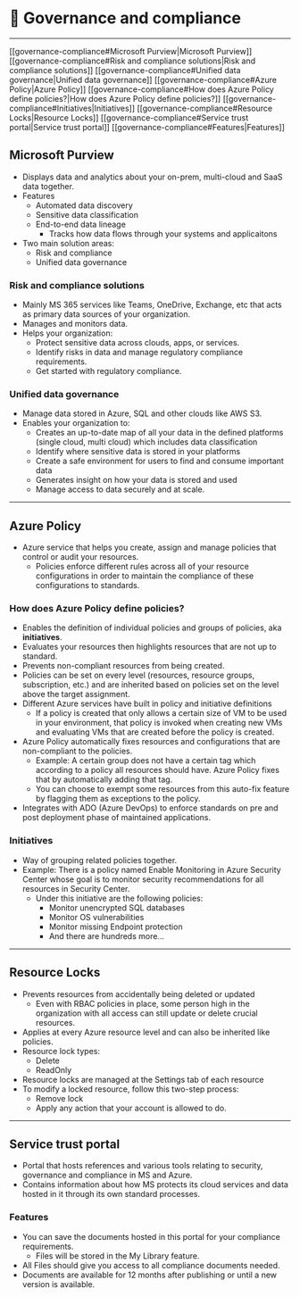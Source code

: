 # 🕋 Governance and compliance
---

[[governance-compliance#Microsoft Purview|Microsoft Purview]]
	[[governance-compliance#Risk and compliance solutions|Risk and compliance solutions]]
	[[governance-compliance#Unified data governance|Unified data governance]]
[[governance-compliance#Azure Policy|Azure Policy]]
	[[governance-compliance#How does Azure Policy define policies?|How does Azure Policy define policies?]]
	[[governance-compliance#Initiatives|Initiatives]]
[[governance-compliance#Resource Locks|Resource Locks]]
[[governance-compliance#Service trust portal|Service trust portal]]
	[[governance-compliance#Features|Features]]

## Microsoft Purview

- Displays data and analytics about your on-prem, multi-cloud and SaaS data together.
- Features
    - Automated data discovery
    - Sensitive data classification
    - End-to-end data lineage
        - Tracks how data flows through your systems and applicaitons
- Two main solution areas:
    - Risk and compliance
    - Unified data governance

### Risk and compliance solutions

- Mainly MS 365 services like Teams, OneDrive, Exchange, etc that acts as primary data sources of your organization.
- Manages and monitors data.
- Helps your organization:
    - Protect sensitive data across clouds, apps, or services.
    - Identify risks in data and manage regulatory compliance requirements.
    - Get started with regulatory compliance.

### Unified data governance

- Manage data stored in Azure, SQL and other clouds like AWS S3.
- Enables your organization to:
    - Creates an up-to-date map of all your data in the defined platforms (single cloud, multi cloud) which includes data classification
    - Identify where sensitive data is stored in your platforms
    - Create a safe environment for users to find and consume important data
    - Generates insight on how your data is stored and used
    - Manage access to data securely and at scale.

---

## Azure Policy

- Azure service that helps you create, assign and manage policies that control or audit your resources.
    - Policies enforce different rules across all of your resource configurations in order to maintain the compliance of these configurations to standards.

### How does Azure Policy define policies?

- Enables the definition of individual policies and groups of policies, aka **initiatives**.
- Evaluates your resources then highlights resources that are not up to standard.
- Prevents non-compliant resources from being created.
- Policies can be set on every level (resources, resource groups, subscription, etc.) and are inherited based on policies set on the level above the target assignment.
- Different Azure services have built in policy and initiative definitions
    - If a policy is created that only allows a certain size of VM to be used in your environment, that policy is invoked when creating new VMs and evaluating VMs that are created before the policy is created.
- Azure Policy automatically fixes resources and configurations that are non-compliant to the policies.
    - Example: A certain group does not have a certain tag which according to a policy all resources should have. Azure Policy fixes that by automatically adding that tag.
    - You can choose to exempt some resources from this auto-fix feature by flagging them as exceptions to the policy.
- Integrates with ADO (Azure DevOps) to enforce standards on pre and post deployment phase of maintained applications.

### Initiatives

- Way of grouping related policies together.
- Example: There is a policy named Enable Monitoring in Azure Security Center whose goal is to monitor security recommendations for all resources in Security Center.
    - Under this initiative are the following policies:
        - Monitor unencrypted SQL databases
        - Monitor OS vulnerabilities
        - Monitor missing Endpoint protection
        - And there are hundreds more...

---

## Resource Locks

- Prevents resources from accidentally being deleted or updated
    - Even with RBAC policies in place, some person high in the organization with all access can still update or delete crucial resources.
- Applies at every Azure resource level and can also be inherited like policies.
- Resource lock types:
    - Delete
    - ReadOnly
- Resource locks are managed at the Settings tab of each resource
- To modify a locked resource, follow this two-step process:
    - Remove lock
    - Apply any action that your account is allowed to do.

---

## Service trust portal

- Portal that hosts references and various tools relating to security, governance and compliance in MS and Azure.
- Contains information about how MS protects its cloud services and data hosted in it through its own standard processes.

### Features

- You can save the documents hosted in this portal for your compliance requirements.
    - Files will be stored in the My Library feature.
- All Files should give you access to all compliance documents needed.
- Documents are available for 12 months after publishing or until a new version is available.
